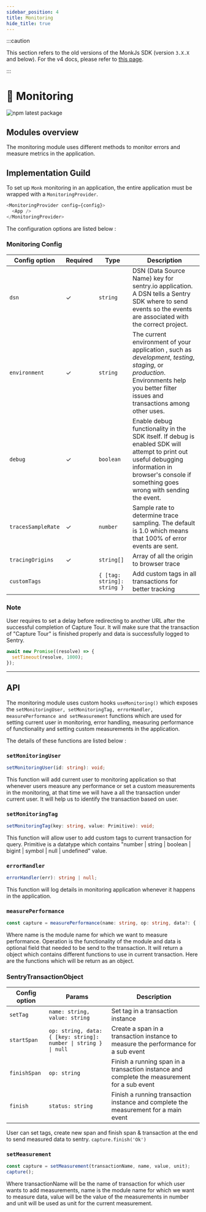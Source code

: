 ```yaml
---
sidebar_position: 4
title: Monitoring
hide_title: true
---
```


:::caution

This section refers to the old versions of the MonkJs SDK (version `3.X.X` and below). For the v4 docs, please refer to
[this page](docs/introduction.md).

:::

# 🧯 Monitoring
![npm latest package](https://img.shields.io/npm/v/@monkvision/camera/latest.svg)

## Modules overview

The monitoring module uses different methods to monitor errors and measure metrics in the application.

## Implementation Guild

To set up `Monk` monitoring in an application, the entire application must be wrapped with a `MonitoringProvider`.

```javascript
<MonitoringProvider config={config}>
  <App />
</MonitoringProvider>
```

The configuration options are listed below :

### Monitoring Config

| **Config option**  | **Required** | **Type**                    | **Description**                                                                                                                                                                                   |
|--------------------|--------------|-----------------------------|---------------------------------------------------------------------------------------------------------------------------------------------------------------------------------------------------|
| `dsn`              | ✓            | `string`                    | DSN (Data Source Name) key for sentry.io application. A DSN tells a Sentry SDK where to send events so the events are associated with the correct project.                                        |
| `environment`      | ✓            | `string`                    | The current environment of your application , such as _development_, _testing_, _staging_, or _production_. Environments help you better filter issues and transactions among other uses.         |
| `debug`            | ✓            | `boolean`                   | Enable debug functionality in the SDK itself. If debug is enabled SDK will attempt to print out useful debugging information in browser's console if something goes wrong with sending the event. |
| `tracesSampleRate` | ✓            | `number`                    | Sample rate to determine trace sampling. The default is 1.0 which means that 100% of error events are sent.                                                                                       |
| `tracingOrigins`   | ✓            | `string[]`                  | Array of all the origin to browser trace                                                                                                                                                          |
| `customTags`       |              | `{ [tag: string]: string }` | Add custom tags in all transactions for better tracking                                                                                                                                           |

### Note

User requires to set a delay before redirecting to another URL after the successful completion of Capture Tour. It will make sure that the transaction of "Capture Tour" is finished properly and data is successfully logged to Sentry.

```javascript
await new Promise((resolve) => {
  setTimeout(resolve, 1000);
});
```

---

## API

The monitoring module uses custom hooks `useMonitoring()` which exposes the `setMonitoringUser, setMonitoringTag, errorHandler, measurePerformance and setMeasurement` functions which are used for setting current user in monitoring, error handling, measuring performance of functionality and setting custom measurements in the application.

The details of these functions are listed below :

### `setMonitoringUser`

```typescript
setMonitoringUser(id: string): void;
```

This function will add current user to monitoring application so that whenever users measure any performance or set a custom measurements in the monitoring, at that time we will have a all the transaction under current user. It will help us to identify the transaction based on user.

### `setMonitoringTag`

```typescript
setMonitoringTag(key: string, value: Primitive): void;
```

This function will allow user to add custom tags to current transaction for query. Primitive is a datatype which contains "number | string | boolean | bigint | symbol | null | undefined" value.

### `errorHandler`

```typescript
errorHandler(err): string | null;
```

This function will log details in monitoring application whenever it happens in the application.

### `measurePerformance`

```typescript
const capture = measurePerformance(name: string, op: string, data?: { [key: string]: number | string }): SentryTransactionObject;
```

Where name is the module name for which we want to measure performance. Operation is the functionality of the module and data is optional field that needed to be send to the transaction. It will return a object which contains different functions to use in current transaction. Here are the functions which will be return as an object.

### SentryTransactionObject

| **Config option** | **Params**                                                      | **Description**                                                                              |
|-------------------|-----------------------------------------------------------------|----------------------------------------------------------------------------------------------|
| `setTag`          | `name: string, value: string`                                   | Set tag in a transaction instance                                                            |
| `startSpan`       | `op: string, data: { [key: string]: number \| string } \| null` | Create a span in a transaction instance to measure the performance for a sub event           |
| `finishSpan`      | `op: string`                                                    | Finish a running span in a transaction instance and complete the measurement for a sub event |
| `finish`          | `status: string`                                                | Finish a running transaction instance and complete the measurement for a main event          |

User can set tags, create new span and finish span & transaction at the end to send measured data to sentry. `capture.finish('Ok')`

### `setMeasurement`

```typescript
const capture = setMeasurement(transactionName, name, value, unit);
capture();
```

Where transactionName will be the name of transaction for which user wants to add measurements, name is the module name for which we want to measure data, value will be the value of the measurements in number and unit will be used as unit for the current measurement.
